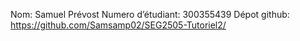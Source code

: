 Nom: Samuel Prévost
Numero d’étudiant: 300355439
Dépot github: https://github.com/Samsamp02/SEG2505-Tutoriel2/
